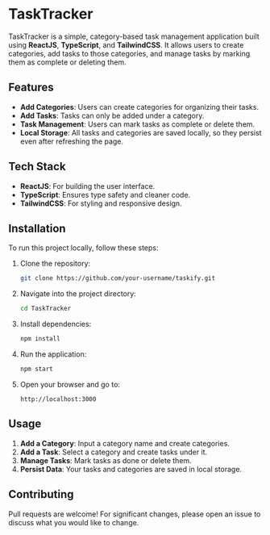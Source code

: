 # TaskTracker

TaskTracker is a simple, category-based task management application built using **ReactJS**, **TypeScript**, and **TailwindCSS**. It allows users to create categories, add tasks to those categories, and manage tasks by marking them as complete or deleting them.

## Features

- **Add Categories**: Users can create categories for organizing their tasks.
- **Add Tasks**: Tasks can only be added under a category.
- **Task Management**: Users can mark tasks as complete or delete them.
- **Local Storage**: All tasks and categories are saved locally, so they persist even after refreshing the page.

## Tech Stack

- **ReactJS**: For building the user interface.
- **TypeScript**: Ensures type safety and cleaner code.
- **TailwindCSS**: For styling and responsive design.

## Installation

To run this project locally, follow these steps:

1. Clone the repository:

   ```bash
   git clone https://github.com/your-username/taskify.git
   ```

2. Navigate into the project directory:

   ```bash
   cd TaskTracker
   ```

3. Install dependencies:

   ```bash
   npm install
   ```

4. Run the application:

   ```bash
   npm start
   ```

5. Open your browser and go to:

   ```
   http://localhost:3000
   ```

## Usage

1. **Add a Category**: Input a category name and create categories.
2. **Add a Task**: Select a category and create tasks under it.
3. **Manage Tasks**: Mark tasks as done or delete them.
4. **Persist Data**: Your tasks and categories are saved in local storage.

## Contributing

Pull requests are welcome! For significant changes, please open an issue to discuss what you would like to change.
